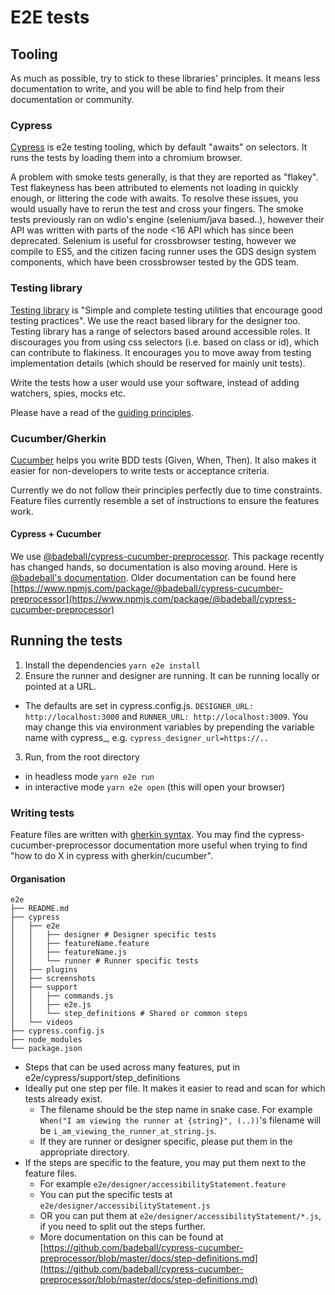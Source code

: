 # E2E tests

## Tooling

As much as possible, try to stick to these libraries' principles. It means less documentation to write, and you will be able to find help from their documentation or community.

### Cypress
[Cypress](https://cypress.io) is e2e testing tooling, which by default "awaits" on selectors. It runs the tests by loading them into a chromium browser. 

A problem with smoke tests generally, is that they are reported as "flakey". Test flakeyness has been attributed to elements not loading in quickly enough, or littering the code with awaits. To resolve these issues, you would usually have to rerun the test and cross your fingers. 
The smoke tests  previously ran on wdio's engine (selenium/java based..), however their API was written with parts of the node <16 API which has since been deprecated. Selenium is useful for crossbrowser testing, however we compile to ES5, and the citizen facing runner uses the GDS design system components, which have been crossbrowser tested by the GDS team. 

### Testing library
[Testing library](https://testing-library.com) is "Simple and complete testing utilities that encourage good testing practices". We use the react based library for the designer too. Testing library has a range of selectors based around accessible roles. It discourages you from using css selectors (i.e. based on class or id), which can contribute to flakiness. It encourages you to move away from testing implementation details (which should be reserved for mainly unit tests). 

Write the tests how a user would use your software, instead of adding watchers, spies, mocks etc. 

Please have a read of the [guiding principles](https://testing-library.com/docs/guiding-principles). 

### Cucumber/Gherkin
[Cucumber](https://cucumber.io) helps you write BDD tests (Given, When, Then). It also makes it easier for non-developers to write tests or acceptance criteria.

Currently we do not follow their principles perfectly due to time constraints. Feature files currently resemble a set of instructions to ensure the features work.  

#### Cypress + Cucumber
We use [@badeball/cypress-cucumber-preprocessor](https://www.npmjs.com/package/@badeball/cypress-cucumber-preprocessor). 
This package recently has changed hands, so documentation is also moving around. Here is [@badeball's documentation](https://github.com/badeball/cypress-cucumber-preprocessor/blob/HEAD/docs/readme.md).
Older documentation can be found here [https://www.npmjs.com/package/@badeball/cypress-cucumber-preprocessor](https://www.npmjs.com/package/@badeball/cypress-cucumber-preprocessor)

## Running the tests
1. Install the dependencies `yarn e2e install`
2. Ensure the runner and designer are running. It can be running locally or pointed at a URL.
  - The defaults are set in cypress.config.js. `DESIGNER_URL: http://localhost:3000` and `RUNNER_URL: http://localhost:3009`. You may change this via environment variables by prepending the variable name with cypress_, e.g. `cypress_designer_url=https://..`
3. Run, from the root directory
  - in headless mode `yarn e2e run`
  - in interactive mode `yarn e2e open` (this will open your browser)

### Writing tests
Feature files are written with [gherkin syntax](https://cucumber.io/docs/gherkin/reference/). You may find the cypress-cucumber-preprocessor documentation more useful when trying to find "how to do X in cypress with gherkin/cucumber".

#### Organisation

```
e2e
├── README.md
├── cypress
│   ├── e2e 
│   │   ├── designer # Designer specific tests 
│   │   ├── featureName.feature 
│   │   ├── featureName.js
│   │   └── runner # Runner specific tests
│   ├── plugins
│   ├── screenshots
│   ├── support
│   │   ├── commands.js
│   │   ├── e2e.js
│   │   └── step_definitions # Shared or common steps
│   └── videos
├── cypress.config.js
├── node_modules
└── package.json
```

- Steps that can be used across many features, put in e2e/cypress/support/step_definitions
- Ideally put one step per file. It makes it easier to read and scan for which tests already exist.
  - The filename should be the step name in snake case. For example `When("I am viewing the runner at {string}", (..))`'s filename will be `i_am_viewing_the_runner_at_string.js`.
  - If they are runner or designer specific, please put them in the appropriate directory.
- If the steps are specific to the feature, you may put them next to the feature files.
  - For example `e2e/designer/accessibilityStatement.feature`
  - You can put the specific tests at `e2e/designer/accessibilityStatement.js`
  - OR you can put them at `e2e/designer/accessibilityStatement/*.js`, if you need to split out the steps further. 
  - More documentation on this can be found at [https://github.com/badeball/cypress-cucumber-preprocessor/blob/master/docs/step-definitions.md](https://github.com/badeball/cypress-cucumber-preprocessor/blob/master/docs/step-definitions.md)
  
